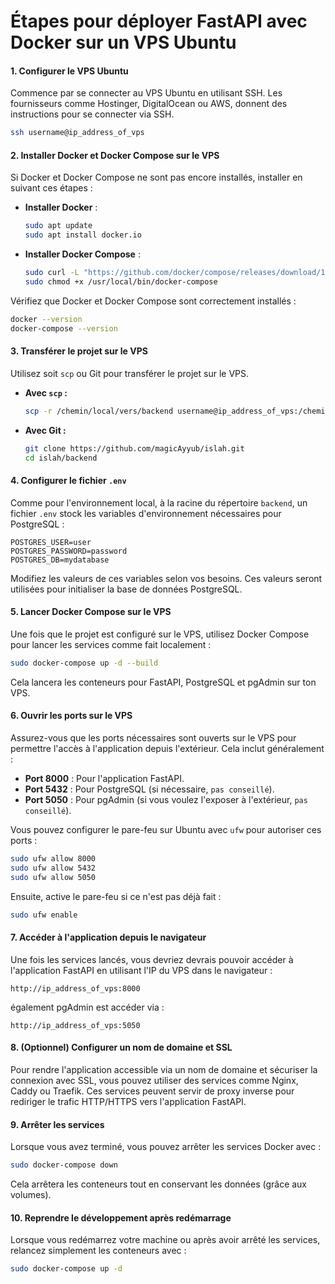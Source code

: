 # Étapes pour déployer FastAPI avec Docker sur un VPS Ubuntu

#### 1. **Configurer le VPS Ubuntu**

Commence par se connecter au  VPS Ubuntu en utilisant SSH. Les fournisseurs comme Hostinger, DigitalOcean ou AWS, donnent des instructions pour se connecter via SSH.

```bash
ssh username@ip_address_of_vps
```

#### 2. **Installer Docker et Docker Compose sur le VPS**

Si Docker et Docker Compose ne sont pas encore installés, installer en suivant ces étapes :

- **Installer Docker** :
  ```bash
  sudo apt update
  sudo apt install docker.io
  ```

- **Installer Docker Compose** :
  ```bash
  sudo curl -L "https://github.com/docker/compose/releases/download/1.29.2/docker-compose-$(uname -s)-$(uname -m)" -o /usr/local/bin/docker-compose
  sudo chmod +x /usr/local/bin/docker-compose
  ```

Vérifiez que Docker et Docker Compose sont correctement installés :

```bash
docker --version
docker-compose --version
```

#### 3. **Transférer le projet sur le VPS**

Utilisez soit `scp` ou Git pour transférer le projet sur le VPS.

- **Avec `scp` :**
  ```bash
  scp -r /chemin/local/vers/backend username@ip_address_of_vps:/chemin/destination
  ```

- **Avec Git :**
  ```bash
  git clone https://github.com/magicAyyub/islah.git
  cd islah/backend
  ```

#### 4. **Configurer le fichier `.env`**

Comme pour l'environnement local, à la racine du répertoire `backend`, un fichier `.env` stock les variables d'environnement nécessaires pour PostgreSQL :

```env
POSTGRES_USER=user
POSTGRES_PASSWORD=password
POSTGRES_DB=mydatabase
```
Modifiez les valeurs de ces variables selon vos besoins. Ces valeurs seront utilisées pour initialiser la base de données PostgreSQL.

#### 5. **Lancer Docker Compose sur le VPS**

Une fois que le projet est configuré sur le VPS, utilisez Docker Compose pour lancer les services comme fait localement :

```bash
sudo docker-compose up -d --build 
```

Cela lancera les conteneurs pour FastAPI, PostgreSQL et pgAdmin sur ton VPS.

#### 6. **Ouvrir les ports sur le VPS**

Assurez-vous que les ports nécessaires sont ouverts sur le VPS pour permettre l'accès à l'application depuis l'extérieur. Cela inclut généralement :

- **Port 8000** : Pour l'application FastAPI.
- **Port 5432** : Pour PostgreSQL (si nécessaire, `pas conseillé`).
- **Port 5050** : Pour pgAdmin (si vous voulez l'exposer à l'extérieur, `pas conseillé`).

Vous pouvez configurer le pare-feu sur Ubuntu avec `ufw` pour autoriser ces ports :

```bash
sudo ufw allow 8000
sudo ufw allow 5432
sudo ufw allow 5050
```

Ensuite, active le pare-feu si ce n'est pas déjà fait :

```bash
sudo ufw enable
```

#### 7. **Accéder à l'application depuis le navigateur**

Une fois les services lancés, vous devriez devrais pouvoir accéder à l'application FastAPI en utilisant l'IP du VPS dans le navigateur :

```
http://ip_address_of_vps:8000
```

également pgAdmin est accéder via :

```
http://ip_address_of_vps:5050
```

#### 8. **(Optionnel) Configurer un nom de domaine et SSL**

Pour rendre l'application accessible via un nom de domaine et sécuriser la connexion avec SSL, vous pouvez utiliser des services comme Nginx, Caddy ou Traefik. Ces services peuvent servir de proxy inverse pour rediriger le trafic HTTP/HTTPS vers l'application FastAPI.

#### 9. **Arrêter les services**

Lorsque vous avez terminé, vous pouvez arrêter les services Docker avec :

```bash
sudo docker-compose down
```

Cela arrêtera les conteneurs tout en conservant les données (grâce aux volumes).

#### 10. **Reprendre le développement après redémarrage**

Lorsque vous redémarrez votre machine ou après avoir arrêté les services, relancez simplement les conteneurs avec :

```bash
sudo docker-compose up -d
```


